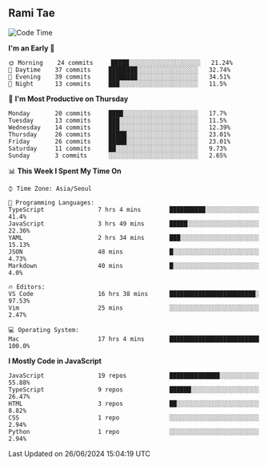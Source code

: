 ## Rami Tae

<!--START_SECTION:waka-->
![Code Time](http://img.shields.io/badge/Code%20Time-1%2C402%20hrs%2020%20mins-blue)

**I'm an Early 🐤** 

```text
🌞 Morning    24 commits     █████░░░░░░░░░░░░░░░░░░░░   21.24% 
🌆 Daytime    37 commits     ████████░░░░░░░░░░░░░░░░░   32.74% 
🌃 Evening    39 commits     ████████░░░░░░░░░░░░░░░░░   34.51% 
🌙 Night      13 commits     ███░░░░░░░░░░░░░░░░░░░░░░   11.5%

```
📅 **I'm Most Productive on Thursday** 

```text
Monday       20 commits     ████░░░░░░░░░░░░░░░░░░░░░   17.7% 
Tuesday      13 commits     ███░░░░░░░░░░░░░░░░░░░░░░   11.5% 
Wednesday    14 commits     ███░░░░░░░░░░░░░░░░░░░░░░   12.39% 
Thursday     26 commits     █████░░░░░░░░░░░░░░░░░░░░   23.01% 
Friday       26 commits     █████░░░░░░░░░░░░░░░░░░░░   23.01% 
Saturday     11 commits     ██░░░░░░░░░░░░░░░░░░░░░░░   9.73% 
Sunday       3 commits      ░░░░░░░░░░░░░░░░░░░░░░░░░   2.65%

```


📊 **This Week I Spent My Time On** 

```text
⌚︎ Time Zone: Asia/Seoul

💬 Programming Languages: 
TypeScript               7 hrs 4 mins        ██████████░░░░░░░░░░░░░░░   41.4% 
JavaScript               3 hrs 49 mins       █████░░░░░░░░░░░░░░░░░░░░   22.36% 
YAML                     2 hrs 34 mins       ███░░░░░░░░░░░░░░░░░░░░░░   15.13% 
JSON                     48 mins             █░░░░░░░░░░░░░░░░░░░░░░░░   4.73% 
Markdown                 40 mins             █░░░░░░░░░░░░░░░░░░░░░░░░   4.0%

🔥 Editors: 
VS Code                  16 hrs 38 mins      ████████████████████████░   97.53% 
Vim                      25 mins             ░░░░░░░░░░░░░░░░░░░░░░░░░   2.47%

💻 Operating System: 
Mac                      17 hrs 4 mins       █████████████████████████   100.0%

```

**I Mostly Code in JavaScript** 

```text
JavaScript               19 repos            ██████████████░░░░░░░░░░░   55.88% 
TypeScript               9 repos             ██████░░░░░░░░░░░░░░░░░░░   26.47% 
HTML                     3 repos             ██░░░░░░░░░░░░░░░░░░░░░░░   8.82% 
CSS                      1 repo              ░░░░░░░░░░░░░░░░░░░░░░░░░   2.94% 
Python                   1 repo              ░░░░░░░░░░░░░░░░░░░░░░░░░   2.94%

```



 Last Updated on 26/06/2024 15:04:19 UTC
<!--END_SECTION:waka-->
